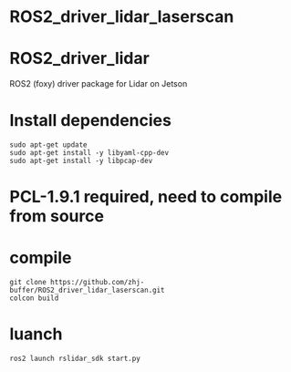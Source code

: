 # ROS2_driver_lidar_laserscan

# ROS2_driver_lidar
ROS2 (foxy) driver package for Lidar on Jetson


# Install dependencies
```
sudo apt-get update
sudo apt-get install -y libyaml-cpp-dev
sudo apt-get install -y libpcap-dev
```
# PCL-1.9.1 required, need to compile from source

# compile
``` 
git clone https://github.com/zhj-buffer/ROS2_driver_lidar_laserscan.git
colcon build
```

# luanch
```
ros2 launch rslidar_sdk start.py
```
